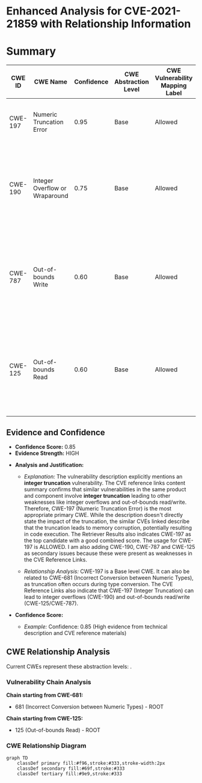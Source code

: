# Enhanced Analysis for CVE-2021-21859 with Relationship Information

# Summary
| CWE ID | CWE Name | Confidence | CWE Abstraction Level | CWE Vulnerability Mapping Label | CWE-Vulnerability Mapping Notes |
|---|---|---|---|---|---|
| CWE-197 | Numeric Truncation Error | 0.95 | Base | Allowed | Primary CWE. The vulnerability is caused by an **integer truncation**.|
| CWE-190 | Integer Overflow or Wraparound | 0.75 | Base | Allowed | Secondary candidate. The CVE reference links mention Integer Overflow as a related weakness in similar vulnerabilities. |
| CWE-787 | Out-of-bounds Write | 0.60 | Base | Allowed | Secondary candidate. The CVE reference links mention out-of-bounds write as a result of the integer truncation in similar vulnerabilities. |
| CWE-125 | Out-of-bounds Read | 0.60 | Base | Allowed | Secondary candidate. The CVE reference links mention out-of-bounds read as a result of the integer truncation in similar vulnerabilities. |

## Evidence and Confidence

*   **Confidence Score:** 0.85
*   **Evidence Strength:** HIGH

- **Analysis and Justification:**  
  - *Explanation:* The vulnerability description explicitly mentions an **integer truncation** vulnerability. The CVE reference links content summary confirms that similar vulnerabilities in the same product and component involve **integer truncation** leading to other weaknesses like integer overflows and out-of-bounds read/write. Therefore, CWE-197 (Numeric Truncation Error) is the most appropriate primary CWE. While the description doesn't directly state the impact of the truncation, the similar CVEs linked describe that the truncation leads to memory corruption, potentially resulting in code execution. The Retriever Results also indicates CWE-197 as the top candidate with a good combined score. The usage for CWE-197 is ALLOWED. I am also adding CWE-190, CWE-787 and CWE-125 as secondary issues because these were present as weaknesses in the CVE Reference Links.

  - *Relationship Analysis:* CWE-197 is a Base level CWE. It can also be related to CWE-681 (Incorrect Conversion between Numeric Types), as truncation often occurs during type conversion. The CVE Reference Links also indicate that CWE-197 (Integer Truncation) can lead to integer overflows (CWE-190) and out-of-bounds read/write (CWE-125/CWE-787).

- **Confidence Score:**  
  - *Example:* Confidence: 0.85 (High evidence from technical description and CVE reference materials)


## CWE Relationship Analysis

Current CWEs represent these abstraction levels: .


### Vulnerability Chain Analysis

**Chain starting from CWE-681:**
- 681 (Incorrect Conversion between Numeric Types) - ROOT


**Chain starting from CWE-125:**
- 125 (Out-of-bounds Read) - ROOT



### CWE Relationship Diagram

```mermaid
graph TD
    classDef primary fill:#f96,stroke:#333,stroke-width:2px
    classDef secondary fill:#69f,stroke:#333
    classDef tertiary fill:#9e9,stroke:#333
```
